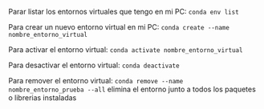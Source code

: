 Parar listar los entornos virtuales que tengo en mi PC:
`conda env list`

Para crear un nuevo entorno virtual en mi PC:
`conda create --name nombre_entorno_virtual`

Para activar el entorno virtual:
`conda activate nombre_entorno_virtual`

Para desactivar el entorno virtual:
`conda deactivate`

Para remover el entorno virtual:
`conda remove --name nombre_entorno_prueba --all`
elimina el entorno junto a todos los paquetes o librerias instaladas
